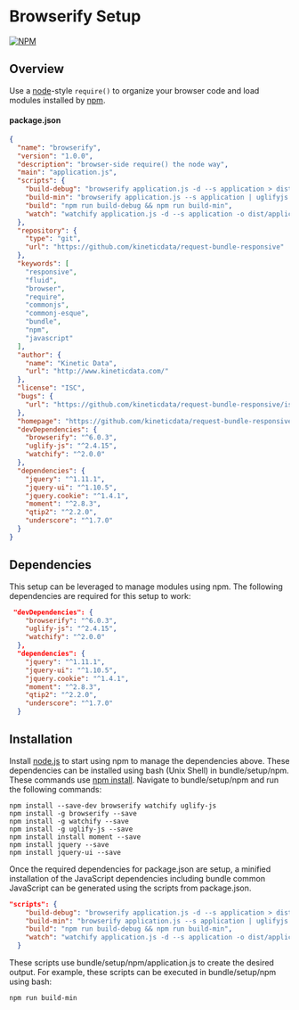 # Browserify Setup

[![NPM](https://nodei.co/npm/browserify.png?downloads=true&stars=true)](https://nodei.co/npm/browserify/)

## Overview

Use a [node](http://nodejs.org)-style `require()` to organize your browser code
and load modules installed by [npm](https://npmjs.org).

#### package.json

```json
{
  "name": "browserify",
  "version": "1.0.0",
  "description": "browser-side require() the node way",
  "main": "application.js",
  "scripts": {
    "build-debug": "browserify application.js -d --s application > dist/application.js",
    "build-min": "browserify application.js --s application | uglifyjs -c > dist/application.min.js",
    "build": "npm run build-debug && npm run build-min",
    "watch": "watchify application.js -d --s application -o dist/application.js -v"
  },
  "repository": {
    "type": "git",
    "url": "https://github.com/kineticdata/request-bundle-responsive"
  },
  "keywords": [
    "responsive",
    "fluid",
    "browser",
    "require",
    "commonjs",
    "commonj-esque",
    "bundle",
    "npm",
    "javascript"
  ],
  "author": {
    "name": "Kinetic Data",
    "url": "http://www.kineticdata.com/"
  },
  "license": "ISC",
  "bugs": {
    "url": "https://github.com/kineticdata/request-bundle-responsive/issues"
  },
  "homepage": "https://github.com/kineticdata/request-bundle-responsive",
  "devDependencies": {
    "browserify": "^6.0.3",
    "uglify-js": "^2.4.15",
    "watchify": "^2.0.0"
  },
  "dependencies": {
    "jquery": "^1.11.1",
    "jquery-ui": "^1.10.5",
    "jquery.cookie": "^1.4.1",
    "moment": "^2.8.3",
    "qtip2": "^2.2.0",
    "underscore": "^1.7.0"
  }
}
```
## Dependencies
This setup can be leveraged to manage modules using npm. The following dependencies are required for this setup to work:

```json
 "devDependencies": {
    "browserify": "^6.0.3",
    "uglify-js": "^2.4.15",
    "watchify": "^2.0.0"
  },
  "dependencies": {
    "jquery": "^1.11.1",
    "jquery-ui": "^1.10.5",
    "jquery.cookie": "^1.4.1",
    "moment": "^2.8.3",
    "qtip2": "^2.2.0",
    "underscore": "^1.7.0"
  }
```

## Installation

Install [node.js](http://nodejs.org) to start using npm to manage the dependencies above.  These dependencies can be installed using bash (Unix Shell) in bundle/setup/npm.  These commands use [npm install](https://www.npmjs.org/doc/cli/npm-install.html). Navigate to bundle/setup/npm and run the following commands:

```shell
npm install --save-dev browserify watchify uglify-js
npm install -g browserify --save
npm install -g watchify --save
npm install -g uglify-js --save
npm install install moment --save
npm install jquery --save
npm install jquery-ui --save
```

Once the required dependencies for package.json are setup, a minified installation of the JavaScript dependencies including bundle common JavaScript can be generated using the scripts from package.json.  

```json
"scripts": {
    "build-debug": "browserify application.js -d --s application > dist/application.js",
    "build-min": "browserify application.js --s application | uglifyjs -c > dist/application.min.js",
    "build": "npm run build-debug && npm run build-min",
    "watch": "watchify application.js -d --s application -o dist/application.js -v"
  }
```

These scripts use bundle/setup/npm/application.js to create the desired output.  For example, these scripts can be executed in bundle/setup/npm using bash:

```shell
npm run build-min
```